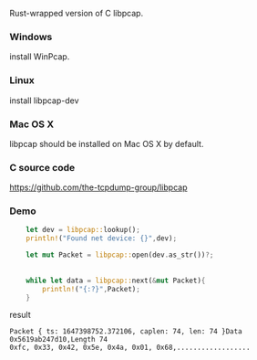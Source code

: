 Rust-wrapped version of C libpcap.

### Windows
install WinPcap.

### Linux
install libpcap-dev

### Mac OS X
libpcap should be installed on Mac OS X by default.


### C source code
<https://github.com/the-tcpdump-group/libpcap>

### Demo

```rust
	let dev = libpcap::lookup();
	println!("Found net device: {}",dev);

	let mut Packet = libpcap::open(dev.as_str())?;
   
     
    while let data = libpcap::next(&mut Packet){
        println!("{:?}",Packet);
    }

```
result

```
Packet { ts: 1647398752.372106, caplen: 74, len: 74 }Data  0x5619ab247d10,Length 74
0xfc, 0x33, 0x42, 0x5e, 0x4a, 0x01, 0x68,..................
```

